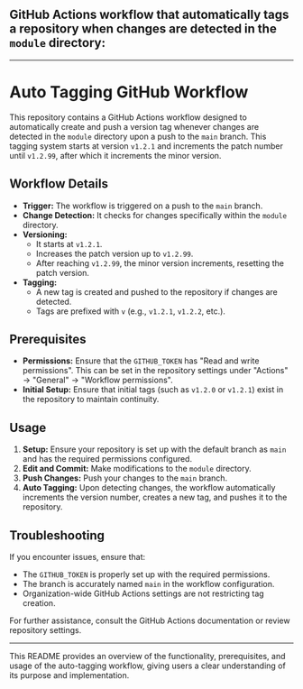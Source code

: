 ## GitHub Actions workflow that automatically tags a repository when changes are detected in the `module` directory:

---

# Auto Tagging GitHub Workflow

This repository contains a GitHub Actions workflow designed to automatically create and push a version tag whenever changes are detected in the `module` directory upon a push to the `main` branch. This tagging system starts at version `v1.2.1` and increments the patch number until `v1.2.99`, after which it increments the minor version.

## Workflow Details

- **Trigger:** The workflow is triggered on a push to the `main` branch.
- **Change Detection:** It checks for changes specifically within the `module` directory.
- **Versioning:** 
  - It starts at `v1.2.1`.
  - Increases the patch version up to `v1.2.99`.
  - After reaching `v1.2.99`, the minor version increments, resetting the patch version.
- **Tagging:** 
  - A new tag is created and pushed to the repository if changes are detected.
  - Tags are prefixed with `v` (e.g., `v1.2.1`, `v1.2.2`, etc.).

## Prerequisites

- **Permissions:** Ensure that the `GITHUB_TOKEN` has "Read and write permissions". This can be set in the repository settings under "Actions" -> "General" -> "Workflow permissions".
- **Initial Setup:** Ensure that initial tags (such as `v1.2.0` or `v1.2.1`) exist in the repository to maintain continuity.

## Usage

1. **Setup:** Ensure your repository is set up with the default branch as `main` and has the required permissions configured.
2. **Edit and Commit:** Make modifications to the `module` directory.
3. **Push Changes:** Push your changes to the `main` branch.
4. **Auto Tagging:** Upon detecting changes, the workflow automatically increments the version number, creates a new tag, and pushes it to the repository.

## Troubleshooting

If you encounter issues, ensure that:
- The `GITHUB_TOKEN` is properly set up with the required permissions.
- The branch is accurately named `main` in the workflow configuration.
- Organization-wide GitHub Actions settings are not restricting tag creation.

For further assistance, consult the GitHub Actions documentation or review repository settings.

---

This README provides an overview of the functionality, prerequisites, and usage of the auto-tagging workflow, giving users a clear understanding of its purpose and implementation.